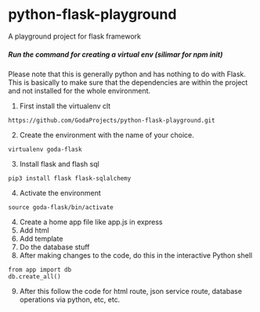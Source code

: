 # python-flask-playground

A playground project for flask framework

##### Run the command for creating a virtual env (silimar for npm init)

Please note that this is generally python and has nothing to do with Flask. This is basically to make sure that the dependencies are within the project and not installed for the whole environment.

1. First install the virtualenv clt

```
https://github.com/GodaProjects/python-flask-playground.git
```

2. Create the environment with the name of your choice.

```
virtualenv goda-flask
```

3. Install flask and flash sql

```
pip3 install flask flask-sqlalchemy
```

4. Activate the environment

```
source goda-flask/bin/activate
```

4. Create a home app file like app.js in express
5. Add html
6. Add template
7. Do the database stuff
8. After making changes to the code, do this in the interactive Python shell

```
from app import db
db.create_all()
```

9. After this follow the code for html route, json service route, database operations via python, etc, etc.








